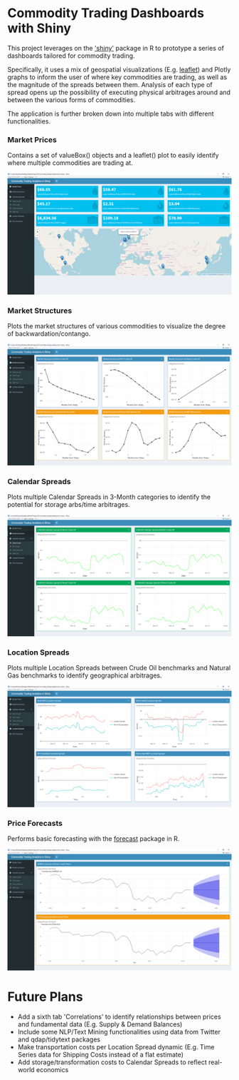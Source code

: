 # Commodity Trading Dashboards with Shiny

This project leverages on the ['shiny'](https://shiny.rstudio.com/) package in R to prototype a series of dashboards tailored for commodity trading.

Specifically, it uses a mix of geospatial visualizations (E.g. [leaflet](https://rstudio.github.io/leaflet/)) and Plotly graphs to inform the user of where key commodities are trading, as well as the magnitude of the spreads between them. Analysis of each type of spread opens up the possibility of executing physical arbitrages around and between the various forms of commodities.

The application is further broken down into multiple tabs with different functionalities.

### Market Prices

Contains a set of valueBox() objects and a leaflet() plot to easily identify where multiple commodities are trading at.

<p align="center">
  <img src="https://github.com/NicholasTanWeiHong/commodity-trading-dashboards-in-shiny/blob/master/images/market-prices.PNG?raw=true" alt="prices"/>
</p>

### Market Structures

Plots the market structures of various commodities to visualize the degree of backwardation/contango.

<p align="center">
  <img src="https://github.com/NicholasTanWeiHong/commodity-trading-dashboards-in-shiny/blob/master/images/market-structures.PNG?raw=true" alt="structures"/>
</p>

### Calendar Spreads

Plots multiple Calendar Spreads in 3-Month categories to identify the potential for storage arbs/time arbitrages.

<p align="center">
  <img src="https://github.com/NicholasTanWeiHong/commodity-trading-dashboards-in-shiny/blob/master/images/calendar-spreads.PNG?raw=true" alt="calendar"/>
</p>

### Location Spreads

Plots multiple Location Spreads between Crude Oil benchmarks and Natural Gas benchmarks to identify geographical arbitrages.

<p align="center">
  <img src="https://github.com/NicholasTanWeiHong/commodity-trading-dashboards-in-shiny/blob/master/images/location-spreads.PNG?raw=true" alt="location"/>
</p>

### Price Forecasts

Performs basic forecasting with the [forecast](https://www.rdocumentation.org/packages/forecast/versions/8.7) package in R.

<p align="center">
  <img src="https://github.com/NicholasTanWeiHong/commodity-trading-dashboards-in-shiny/blob/master/images/price-forecasts.PNG?raw=true" alt="forecasts"/>
</p>

# Future Plans
* Add a sixth tab 'Correlations' to identify relationships between prices and fundamental data (E.g. Supply & Demand Balances)
* Include some NLP/Text Mining functionalities using data from Twitter and qdap/tidytext packages
* Make transportation costs per Location Spread dynamic (E.g. Time Series data for Shipping Costs instead of a flat estimate)
* Add storage/transformation costs to Calendar Spreads to reflect real-world economics